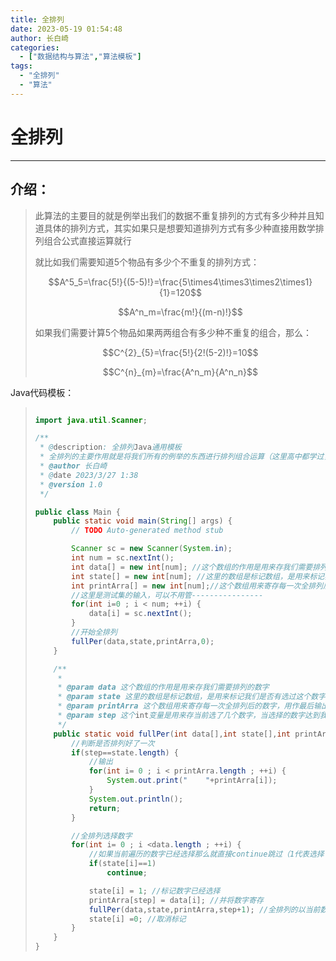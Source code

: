 ```yaml
---
title: 全排列
date: 2023-05-19 01:54:48
author: 长白崎
categories:
  - ["数据结构与算法","算法模板"]
tags:
  - "全排列"
  - "算法"
---
```




# 全排列

---

## 介绍：

> 此算法的主要目的就是例举出我们的数据不重复排列的方式有多少种并且知道具体的排列方式，其实如果只是想要知道排列方式有多少种直接用数学排列组合公式直接运算就行
>
> 就比如我们需要知道5个物品有多少个不重复的排列方式：
>
> $$A^5_5=\frac{5!}{(5-5)!}=\frac{5\times4\times3\times2\times1}{1}=120$$
>
> $$A^n_m=\frac{m!}{(m-n)!}$$
>
> 如果我们需要计算5个物品如果两两组合有多少种不重复的组合，那么：
>
> $$C^{2}_{5}=\frac{5!}{2!(5-2)!}=10$$
>
> $$C^{n}_{m}=\frac{A^n_m}{A^n_n}$$

Java代码模板：

> ```java
> 
> import java.util.Scanner;
> 
> /**
>  * @description: 全排列Java通用模板
>  * 全排列的主要作用就是将我们所有的例举的东西进行排列组合运算（这里高中都学过，我就不细讲了），并且例举出所有的不重复排列组合方式。
>  * @author 长白崎
>  * @date 2023/3/27 1:38
>  * @version 1.0
>  */
> 
> public class Main {
>     public static void main(String[] args) {
>         // TODO Auto-generated method stub
> 
>         Scanner sc = new Scanner(System.in);
>         int num = sc.nextInt();
>         int data[] = new int[num]; //这个数组的作用是用来存我们需要排列的数字
>         int state[] = new int[num]; //这里的数组是标记数组，是用来标记我们是否有选过这个数字（标记为1代表选过，0为未选过）
>         int printArra[] = new int[num];//这个数组用来寄存每一次全排列后的数字，用作最后输出
>         //这里是测试集的输入，可以不用管----------------
>         for(int i=0 ; i < num; ++i) {
>             data[i] = sc.nextInt();
>         }
>         //开始全排列
>         fullPer(data,state,printArra,0);
>     }
> 
>     /**
>      *
>      * @param data 这个数组的作用是用来存我们需要排列的数字
>      * @param state 这里的数组是标记数组，是用来标记我们是否有选过这个数字（标记为1代表选过，0为未选过）
>      * @param printArra 这个数组用来寄存每一次全排列后的数字，用作最后输出
>      * @param step 这个int变量是用来存当前选了几个数字，当选择的数字达到我们输出排列的要求时候那就输出并且代表我们成功排列了一次
>      */
>     public static void fullPer(int data[],int state[],int printArra[],int step) {
>         //判断是否排列好了一次
>         if(step==state.length) {
>             //输出
>             for(int i= 0 ; i < printArra.length ; ++i) {
>                 System.out.print("	"+printArra[i]);
>             }
>             System.out.println();
>             return;
>         }
> 
>         //全排列选择数字
>         for(int i= 0 ; i <data.length ; ++i) {
>             //如果当前遍历的数字已经选择那么就直接continue跳过（1代表选择了，0代表未选择）
>             if(state[i]==1)
>                 continue;
> 
>             state[i] = 1; //标记数字已经选择
>             printArra[step] = data[i]; //并将数字寄存
>             fullPer(data,state,printArra,step+1); //全排列的以当前数字为基准进行下一个递归选择。
>             state[i] =0; //取消标记
>         }
>     }
> }
> ```
>
> 